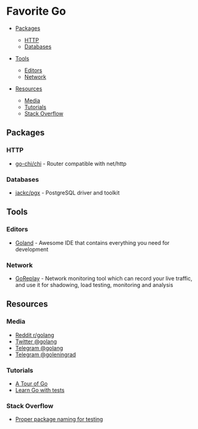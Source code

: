 # Favorite Go

- [Packages](#packages)
  - [HTTP](#http)
  - [Databases](#databases)

- [Tools](#tools)
  - [Editors](#editors)
  - [Network](#network)

- [Resources](#resources)
  - [Media](#media)
  - [Tutorials](#tutorials)
  - [Stack Overflow](#stack-overflow)

## Packages

### HTTP

* [go-chi/chi](https://github.com/go-chi/chi) - Router compatible with net/http

### Databases

* [jackc/pgx](https://github.com/jackc/pgx) - PostgreSQL driver and toolkit

## Tools

### Editors

* [Goland](https://www.jetbrains.com/go) - Awesome IDE that contains everything you need
  for development

### Network

* [GoReplay](https://github.com/buger/goreplay) - Network monitoring tool which can
  record your live traffic, and use it for shadowing, load testing, monitoring and
  analysis

## Resources

### Media

* [Reddit r/golang](https://www.reddit.com/r/golang)
* [Twitter @golang](https://twitter.com/golang)
* [Telegram @golang](https://t.me/golang)
* [Telegram @goleningrad](https://t.me/goleningrad)

### Tutorials

* [A Tour of Go](https://tour.golang.org)
* [Learn Go with tests](https://quii.gitbook.io/learn-go-with-tests)

### Stack Overflow

* [Proper package naming for testing](https://stackoverflow.com/questions/19998250/proper-package-naming-for-testing-with-the-go-language)
